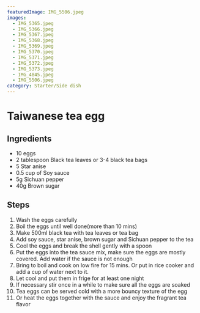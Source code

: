 ```yaml
---
featuredImage: IMG_5506.jpeg
images:
  - IMG_5365.jpeg
  - IMG_5366.jpeg
  - IMG_5367.jpeg
  - IMG_5368.jpeg
  - IMG_5369.jpeg
  - IMG_5370.jpeg
  - IMG_5371.jpeg
  - IMG_5372.jpeg
  - IMG_5373.jpeg
  - IMG_4845.jpeg
  - IMG_5506.jpeg
category: Starter/Side dish
---
```


# Taiwanese tea egg

## Ingredients

- 10 eggs
- 2 tablespoon Black tea leaves or 3-4 black tea bags
- 5 Star anise
- 0.5 cup of Soy sauce
- 5g Sichuan pepper
- 40g Brown sugar

## Steps

1. Wash the eggs carefully
1. Boil the eggs until well done(more than 10 mins)
1. Make 500ml black tea with tea leaves or tea bag
1. Add soy sauce, star anise, brown sugar and Sichuan pepper to the tea
1. Cool the eggs and break the shell gently with a spoon
1. Put the eggs into the tea sauce mix, make sure the eggs are mostly covered. Add water if the sauce is not enough
1. Bring to boil and cook on low fire for 15 mins. Or put in rice cooker and add a cup of water next to it.
1. Let cool and put them in frige for at least one night
1. If necessary stir once in a while to make sure all the eggs are soaked
1. Tea eggs can be served cold with a more bouncy texture of the egg
1. Or heat the eggs together with the sauce and enjoy the fragrant tea flavor
